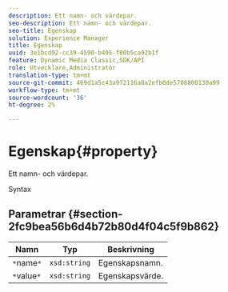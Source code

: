 ```yaml
---
description: Ett namn- och värdepar.
seo-description: Ett namn- och värdepar.
seo-title: Egenskap
solution: Experience Manager
title: Egenskap
uuid: 3e1bcd92-cc39-4590-b495-f80b5ca92b1f
feature: Dynamic Media Classic,SDK/API
role: Utvecklare,Administratör
translation-type: tm+mt
source-git-commit: 469d1a5c43a972116a8a2efb0de5708800130a99
workflow-type: tm+mt
source-wordcount: '36'
ht-degree: 2%

---
```



# Egenskap{#property}

Ett namn- och värdepar.

Syntax

## Parametrar {#section-2fc9bea56b6d4b72b80d4f04c5f9b862}

| Namn | Typ | Beskrivning |
|---|---|---|
| `*`name`*` | `xsd:string` | Egenskapsnamn. |
| `*`value`*` | `xsd:string` | Egenskapsvärde. |

